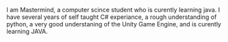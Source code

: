 I am Mastermind, a computer scince student who is
curently learning java.
I have several years of self taught C# experiance,
a rough understanding of python, a very good understaning of the Unity Game Engine, and is curently learning JAVA. 
